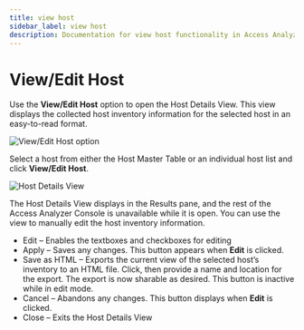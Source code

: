 ```yaml
---
title: view host
sidebar_label: view host
description: Documentation for view host functionality in Access Analyzer including configuration and usage information.
---
```


# View/Edit Host

Use the **View/Edit Host** option to open the Host Details View. This view displays the collected
host inventory information for the selected host in an easy-to-read format.

![View/Edit Host option](/img/product_docs/accessanalyzer/admin/hostmanagement/actions/viewedithost.webp)

Select a host from either the Host Master Table or an individual host list and click **View/Edit
Host**.

![Host Details View](/img/product_docs/accessanalyzer/admin/hostmanagement/actions/hostdetailsview.webp)

The Host Details View displays in the Results pane, and the rest of the Access Analyzer Console is
unavailable while it is open. You can use the view to manually edit the host inventory information.

- Edit – Enables the textboxes and checkboxes for editing
- Apply – Saves any changes. This button appears when **Edit** is clicked.
- Save as HTML – Exports the current view of the selected host’s inventory to an HTML file. Click,
  then provide a name and location for the export. The export is now sharable as desired. This
  button is inactive while in edit mode.
- Cancel – Abandons any changes. This button displays when **Edit** is clicked.
- Close – Exits the Host Details View
